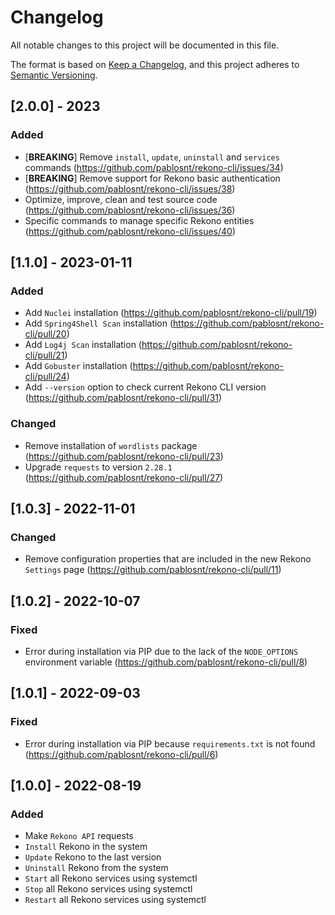 # Changelog
All notable changes to this project will be documented in this file.

The format is based on [Keep a Changelog](https://keepachangelog.com/en/1.0.0/), and this project adheres to [Semantic Versioning](https://semver.org/spec/v2.0.0.html).

## [2.0.0] - 2023

### Added

- [**BREAKING**] Remove `install`, `update`, `uninstall` and `services` commands (https://github.com/pablosnt/rekono-cli/issues/34)
- [**BREAKING**] Remove support for Rekono basic authentication (https://github.com/pablosnt/rekono-cli/issues/38)
- Optimize, improve, clean and test source code (https://github.com/pablosnt/rekono-cli/issues/36)
- Specific commands to manage specific Rekono entities (https://github.com/pablosnt/rekono-cli/issues/40)


## [1.1.0] - 2023-01-11

### Added

- Add `Nuclei` installation (https://github.com/pablosnt/rekono-cli/pull/19)
- Add `Spring4Shell Scan` installation (https://github.com/pablosnt/rekono-cli/pull/20)
- Add `Log4j Scan` installation (https://github.com/pablosnt/rekono-cli/pull/21)
- Add `Gobuster` installation (https://github.com/pablosnt/rekono-cli/pull/24)
- Add `--version` option to check current Rekono CLI version (https://github.com/pablosnt/rekono-cli/pull/31)

### Changed

- Remove installation of `wordlists` package (https://github.com/pablosnt/rekono-cli/pull/23)
- Upgrade `requests` to version `2.28.1` (https://github.com/pablosnt/rekono-cli/pull/27)


## [1.0.3] - 2022-11-01

### Changed

- Remove configuration properties that are included in the new Rekono `Settings` page (https://github.com/pablosnt/rekono-cli/pull/11)


## [1.0.2] - 2022-10-07

### Fixed

- Error during installation via PIP due to the lack of the `NODE_OPTIONS` environment variable (https://github.com/pablosnt/rekono-cli/pull/8)


## [1.0.1] - 2022-09-03

### Fixed

- Error during installation via PIP because `requirements.txt` is not found (https://github.com/pablosnt/rekono-cli/pull/6)


## [1.0.0] - 2022-08-19

### Added

- Make `Rekono API` requests
- `Install` Rekono in the system
- `Update` Rekono to the last version
- `Uninstall` Rekono from the system
- `Start` all Rekono services using systemctl
- `Stop` all Rekono services using systemctl
- `Restart` all Rekono services using systemctl